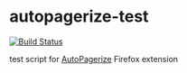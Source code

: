 # autopagerize-test

[![Build Status](https://travis-ci.org/xKerman/autopagerize-test.png?branch=master)](https://travis-ci.org/xKerman/autopagerize-test)

test script for [AutoPagerize](https://github.com/swdyh/autopagerize_for_firefox) Firefox extension
